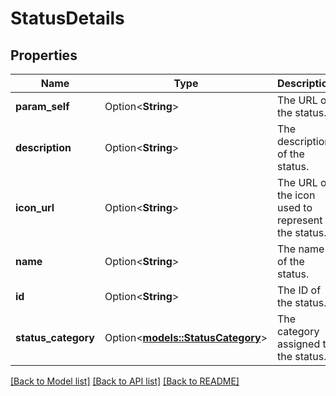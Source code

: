 # StatusDetails

## Properties

Name | Type | Description | Notes
------------ | ------------- | ------------- | -------------
**param_self** | Option<**String**> | The URL of the status. | [optional][readonly]
**description** | Option<**String**> | The description of the status. | [optional][readonly]
**icon_url** | Option<**String**> | The URL of the icon used to represent the status. | [optional][readonly]
**name** | Option<**String**> | The name of the status. | [optional][readonly]
**id** | Option<**String**> | The ID of the status. | [optional][readonly]
**status_category** | Option<[**models::StatusCategory**](StatusCategory.md)> | The category assigned to the status. | [optional][readonly]

[[Back to Model list]](../README.md#documentation-for-models) [[Back to API list]](../README.md#documentation-for-api-endpoints) [[Back to README]](../README.md)


